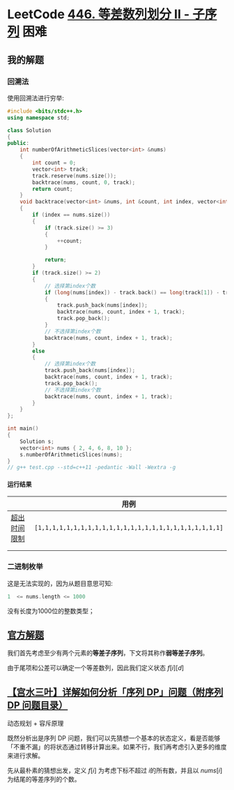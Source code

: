 # LeetCode [446. 等差数列划分 II - 子序列](https://leetcode-cn.com/problems/arithmetic-slices-ii-subsequence/) 困难



## 我的解题

### 回溯法

使用回溯法进行穷举:

```c++
#include <bits/stdc++.h>
using namespace std;

class Solution
{
public:
	int numberOfArithmeticSlices(vector<int> &nums)
	{
		int count = 0;
		vector<int> track;
		track.reserve(nums.size());
		backtrace(nums, count, 0, track);
		return count;
	}
	void backtrace(vector<int> &nums, int &count, int index, vector<int> &track)
	{
		if (index == nums.size())
		{
			if (track.size() >= 3)
			{
				++count;
			}

			return;
		}
		if (track.size() >= 2)
		{
			// 选择第index个数
			if (long(nums[index]) - track.back() == long(track[1]) - track[0])
			{
				track.push_back(nums[index]);
				backtrace(nums, count, index + 1, track);
				track.pop_back();
			}
			// 不选择第index个数
			backtrace(nums, count, index + 1, track);
		}
		else
		{
			// 选择第index个数
			track.push_back(nums[index]);
			backtrace(nums, count, index + 1, track);
			track.pop_back();
			// 不选择第index个数
			backtrace(nums, count, index + 1, track);
		}
	}
};

int main()
{
	Solution s;
	vector<int> nums { 2, 4, 6, 8, 10 };
	s.numberOfArithmeticSlices(nums);
}
// g++ test.cpp --std=c++11 -pedantic -Wall -Wextra -g


```

#### 运行结果

|                                                              | 用例                                                    |
| ------------------------------------------------------------ | ------------------------------------------------------- |
| [超出时间限制](https://leetcode-cn.com/submissions/detail/205600008/) | `[1,1,1,1,1,1,1,1,1,1,1,1,1,1,1,1,1,1,1,1,1,1,1,1,1,1]` |
|                                                              |                                                         |
|                                                              |                                                         |



### 二进制枚举

这是无法实现的，因为从题目意思可知:

```C++
1  <= nums.length <= 1000
```

没有长度为1000位的整数类型；



## [官方解题](https://leetcode-cn.com/problems/arithmetic-slices-ii-subsequence/solution/deng-chai-shu-lie-hua-fen-ii-zi-xu-lie-b-77pl/)

我们首先考虑至少有两个元素的**等差子序列**，下文将其称作**弱等差子序列**。

由于尾项和公差可以确定一个等差数列，因此我们定义状态 $f[i][d]$ 



## [【宫水三叶】详解如何分析「序列 DP」问题（附序列 DP 问题目录）](https://leetcode-cn.com/problems/arithmetic-slices-ii-subsequence/solution/gong-shui-san-xie-xiang-jie-ru-he-fen-xi-ykvk/)

动态规划 + 容斥原理

既然分析出是序列 DP 问题，我们可以先猜想一个基本的状态定义，看是否能够「不重不漏」的将状态通过转移计算出来。如果不行，我们再考虑引入更多的维度来进行求解。

先从最朴素的猜想出发，定义 $f[i]$ 为考虑下标不超过 $i$的所有数，并且以 $nums[i]$ 为结尾的等差序列的个数。

